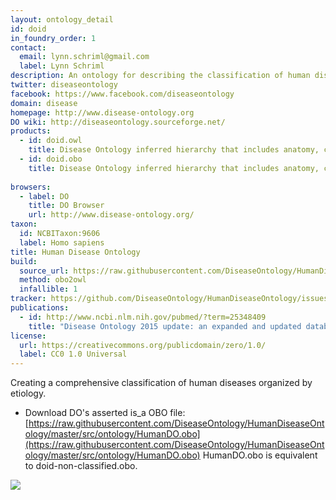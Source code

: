 ```yaml
---
layout: ontology_detail
id: doid
in_foundry_order: 1
contact:
  email: lynn.schriml@gmail.com
  label: Lynn Schriml
description: An ontology for describing the classification of human diseases organized by etiology.
twitter: diseaseontology
facebook: https://www.facebook.com/diseaseontology
domain: disease
homepage: http://www.disease-ontology.org
DO wiki: http://diseaseontology.sourceforge.net/
products:
  - id: doid.owl  
    title: Disease Ontology inferred hierarchy that includes anatomy, cell of origin, infectious agent and phenotype axioms
  - id: doid.obo  
    title: Disease Ontology inferred hierarchy that includes anatomy, cell of origin, infectious agent and phenotype axioms 
 
browsers:
  - label: DO
    title: DO Browser
    url: http://www.disease-ontology.org/
taxon:
  id: NCBITaxon:9606 
  label: Homo sapiens
title: Human Disease Ontology
build:
  source_url: https://raw.githubusercontent.com/DiseaseOntology/HumanDiseaseOntology/master/src/ontology/doid.obo
  method: obo2owl
  infallible: 1
tracker: https://github.com/DiseaseOntology/HumanDiseaseOntology/issues
publications:
  - id: http://www.ncbi.nlm.nih.gov/pubmed/?term=25348409
    title: "Disease Ontology 2015 update: an expanded and updated database of human diseases for linking biomedical knowledge through disease data"
license:
  url: https://creativecommons.org/publicdomain/zero/1.0/
  label: CC0 1.0 Universal
---
```


Creating a comprehensive classification of human diseases organized by etiology.

- Download DO's asserted is_a OBO file: [https://raw.githubusercontent.com/DiseaseOntology/HumanDiseaseOntology/master/src/ontology/HumanDO.obo](https://raw.githubusercontent.com/DiseaseOntology/HumanDiseaseOntology/master/src/ontology/HumanDO.obo)
HumanDO.obo is equivalent to doid-non-classified.obo.

<img src="http://www.disease-ontology.org/media/images/DO_logo.jpg"/>
